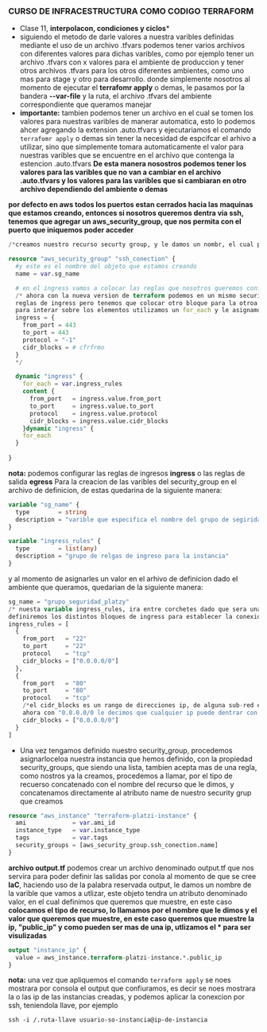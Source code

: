 ### CURSO DE INFRACESTRUCTURA COMO CODIGO TERRAFORM

* Clase 11, **interpolacon, condiciones y ciclos***
* siguiendo el metodo de darle valores a nuestra varibles definidas mediante el uso de un archivo .tfvars podemos tener varios archivos con diferentes valores para dichas varibles, como por ejemplo tener un archivo .tfvars con x valores para el ambiente de produccion y tener otros archivos .tfvars para los otros diferentes ambientes, como uno mas para stage y otro para desarrollo.
donde simplemente nosotros al momento de ejecutar el **terrafomr apply** o demas, le pasamos por la bandera **--var-file** y la ruta, el archivo .tfvars del ambiente correspondiente que queramos manejar
* **importante:** tambien podemos tener un archivo en el cual se tomen los valores para nuestras varibles de manerar automatica, esto lo podemos ahcer agregando la extension .auto.tfvars y ejecutariamos el comando ```terrafomr apply``` o demas sin tener la necesidad de espcifcar el arhivo a utilizar, sino que simplemente tomara automaticamente el valor para nuestras varibles que se encuentre en el archivo que contenga la estencion .auto.tfvars
**De esta manera nosostros podemos tener los valores para las varibles que no van a cambiar en el archivo .auto.tfvars y los valores para las varibles que si cambiaran en otro archivo dependiendo del ambiente o demas**

**por defecto en aws todos los puertos estan cerrados hacia las maquinas que estamos creando, entonces si nosotros queremos dentra via ssh, tenemos que agregar un aws_security_group, que nos permita con el puerto que iniquemos poder acceder**
```tf
/*creamos nuestro recurso securty group, y le damos un nombr, el cual pertenece al recurso, a la funcion por decirlo asi...*/

resource "aws_security_group" "ssh_conection" {
  #y este es el nombre del objeto que estamos creando
  name = var.sg_name

  # en el ingress vamos a colocar las reglas que nosotros queremos configurar
  /* ahora con la nueva version de terraform podemos en un mismo security grpu tener varias
  reglas de ingress pero tenemos que colocar otro bloque para la otroa regla, lo cual no es muy escalable, pero ahora podemos hacer algo que se llama dynamic. donde simplemnte utilizamos la plabra reservada dynamic y especificamos el recurso o el segmento que queremos crear, en este caso el ingress, y dentro de esa seccin de codigo podemos iterar sobre un objeto, por lo cual nosotros podemos enviar ya como parametro una lista y terraform lo va a interpretar y va armar el bloque completo.
  para interar sobre los elementos utilizamos un for_each y le asignamos la varible sobre la cual va a iterar, despues debemos colocar el content que seria el contenido que debe tener la varibale sobre la que va a iterar, en este caso, decimos que va a tener el puerto por el que ingresa, el puerto al que va, el protocolo y el cidr desde donde se esta conectando, cada uno de esto lo devemos igualar, sobre el elemento que se esta iterando, en este caso ingress concatenamos con la palabra reservada value y concatenamos con el valor de la key en el mapa que vamos a manejar desde un archivo de defincion para las varibles, esto para todos los contenido del content, de est manera podemos enviar n reglas de ingreseo, sin tener que colocar un bloque como el siguiente para cada una de las reglas de ingreso que queramos definir;
  ingress = {
    from_port = 443
    to_port = 443
    protocol = "-1"
    cidr_blocks = # cfrfrmo
  }
  */

  dynamic "ingress" {
    for_each = var.ingress_rules
    content {
      from_port   = ingress.value.from_port
      to_port     = ingress.value.to_port
      protocol    = ingress.value.protocol
      cidr_blocks = ingress.value.cidr_blocks
    }dynamic "ingress" {
    for_each
  }
  
}
```
**nota:** podemos configurar las reglas de ingresos **ingress** o las reglas de salida **egress**
Para la creacion de las varibles del security_group en el archivo de definicion, de estas quedarina de la siguiente manera:
```tf
variable "sg_name" {
  type        = string
  description = "varible que especifica el nombre del grupo de segiridad creado para la conexcion a la instancia "
}

variable "ingress_rules" {
  type        = list(any)
  description = "grupo de relgas de ingreso para la instancia"
}
```
y al momento de asignarles un valor en el arhivo de definicion dado el ambiente que queramos, quedarian de la siguiente manera:
```tf
sg_name = "grupo_seguridad_platzy"
/* nuesta variable ingress_rules, ira entre corchetes dado que sera una lista, donde
definiremos los distintos bloques de ingress para establecer la conexion*/
ingress_rules = [
  {
    from_port   = "22"
    to_port     = "22"
    protocol    = "tcp"
    cidr_blocks = ["0.0.0.0/0"]
  },
  {
    from_port   = "80"
    to_port     = "80"
    protocol    = "tcp"
    /*el cidr_blocks es un rango de direcciones ip, de alguna sub-red en especifico, por lo debera ir entre corchetes, lo recomendable es que tener una red--privada para la conexion,
    ahora con "0.0.0.0/0 le decimos que cualquier ip puede dentrar con esta regla"*/
    cidr_blocks = ["0.0.0.0/0"]
  }
]
```
* Una vez tengamos definido nuestro security_group, procedemos asignarloceloa nuestra instancia que hemos definido, con la propiedad security_groups, que siendo una lista, tambien acepta mas de una regla, como nostros ya la creamos, procedemos a llamar, por el tipo de recuerso concatenado con el nombre del recurso que le dimos, y concatenamos directamente al atributo name de nuestro security grup que creamos
```tf
resource "aws_instance" "terraform-platzi-instance" {
  ami             = var.ami_id
  instance_type   = var.instance_type
  tags            = var.tags
  security_groups = [aws_security_group.ssh_conection.name]
}
```

**archivo output.tf** podemos crear un archivo denominado output.tf que nos servira para poder definir las salidas por conola al momento de que se cree **laC**,
haciendo uso de la palabra reservada output, le damos un nombre de la varible que vamos a utlizar, este objeto tendra un atributo denominado valor, en el cual definimos que queremos que muestre, en este caso **colocamos el tipo de recurso, lo llamamos por el nombre que le dimos y el valor que queremos que muestre, en este caso queremos que muestre la ip, "public_ip" y como pueden ser mas de una ip, utlizamos el * para ser visulizadas**
```tf
output "instance_ip" {
  value = aws_instance.terraform-platzi-instance.*.public_ip
}
```
**nota:** una vez que apliquemos el comando ```terraform apply``` se noes mostrara por consola el output que confiuramos, es decir se noes mostrara la o las ip de las instancias creadas, y podemos aplicar la conexcion por ssh, teniendola llave, por ejemplo
````shell
ssh -i /.ruta-llave usuario-so-instancia@ip-de-instancia
```` 